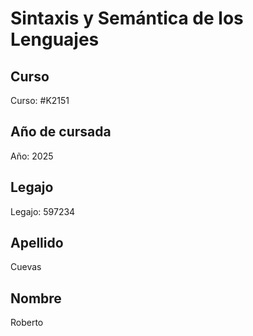 # Sintaxis y Semántica de los Lenguajes

## Curso
Curso: #K2151

## Año de cursada
Año: 2025  

## Legajo
Legajo: 597234

## Apellido
Cuevas

## Nombre
Roberto
